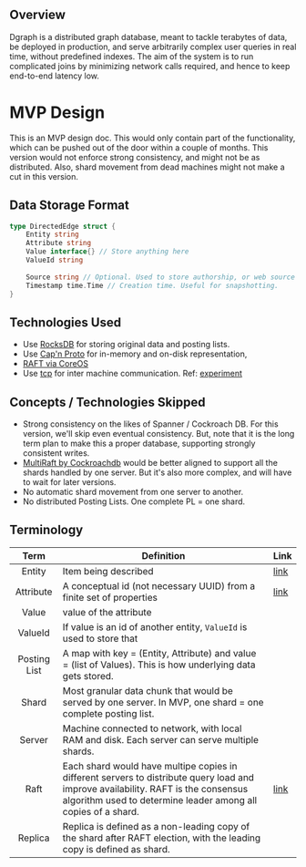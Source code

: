 ## Overview

Dgraph is a distributed graph database, meant to tackle terabytes of data,
be deployed in production, and serve arbitrarily complex user queries in real
time, without predefined indexes. The aim of the system is to run complicated
joins by minimizing network calls required, and hence to keep end-to-end latency
low.

# MVP Design
This is an MVP design doc. This would only contain part of the functionality,
which can be pushed out of the door within a couple of months. This version
would not enforce strong consistency, and might not be as distributed. Also,
shard movement from dead machines might not make a cut in this version.

## Data Storage Format

```go
type DirectedEdge struct {
	Entity string
	Attribute string
	Value interface{} // Store anything here
	ValueId string
	
	Source string // Optional. Used to store authorship, or web source
	Timestamp time.Time // Creation time. Useful for snapshotting.
}
```

## Technologies Used
- Use [RocksDB](http://rocksdb.org/) for storing original data and posting lists.
- Use [Cap'n Proto](https://capnproto.org/) for in-memory and on-disk representation,
- [RAFT via CoreOS](https://github.com/coreos/etcd/tree/master/raft)
- Use [tcp](http://golang.org/pkg/net/) for inter machine communication.
Ref: [experiment](https://github.com/dgraph-io/experiments/tree/master/vrpc)

## Concepts / Technologies Skipped
- Strong consistency on the likes of Spanner / Cockroach DB. For this version,
we'll skip even eventual consistency. But, note that it is the long term plan
to make this a proper database, supporting strongly consistent writes.
- [MultiRaft by Cockroachdb](http://www.cockroachlabs.com/blog/scaling-raft/) would
be better aligned to support all the shards handled by one server. But it's also
more complex, and will have to wait for later versions.
- No automatic shard movement from one server to another.
- No distributed Posting Lists. One complete PL = one shard.

## Terminology

Term  | Definition | Link
:---: | --- | ---
Entity | Item being described | [link](https://en.wikipedia.org/wiki/Entity%E2%80%93attribute%E2%80%93value_model)
Attribute | A conceptual id (not necessary UUID) from a finite set of properties | [link](https://en.wikipedia.org/wiki/Entity%E2%80%93attribute%E2%80%93value_model)
Value | value of the attribute |
ValueId | If value is an id of another entity, `ValueId` is used to store that |
Posting List | A map with key = (Entity, Attribute) and value = (list of Values). This is how underlying data gets stored. |
Shard | Most granular data chunk that would be served by one server. In MVP, one shard = one complete posting list. |
Server | Machine connected to network, with local RAM and disk. Each server can serve multiple shards. |
Raft | Each shard would have multipe copies in different servers to distribute query load and improve availability. RAFT is the consensus algorithm used to determine leader among all copies of a shard. | [link](https://github.com/coreos/etcd/tree/master/raft)
Replica | Replica is defined as a non-leading copy of the shard after RAFT election, with the leading copy is defined as shard. |

